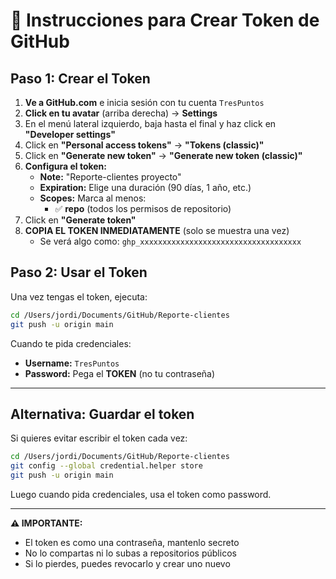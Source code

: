 # 🔑 Instrucciones para Crear Token de GitHub

## Paso 1: Crear el Token

1. **Ve a GitHub.com** e inicia sesión con tu cuenta `TresPuntos`
2. **Click en tu avatar** (arriba derecha) → **Settings**
3. En el menú lateral izquierdo, baja hasta el final y haz click en **"Developer settings"**
4. Click en **"Personal access tokens"** → **"Tokens (classic)"**
5. Click en **"Generate new token"** → **"Generate new token (classic)"**
6. **Configura el token:**
   - **Note:** "Reporte-clientes proyecto"
   - **Expiration:** Elige una duración (90 días, 1 año, etc.)
   - **Scopes:** Marca al menos:
     - ✅ **repo** (todos los permisos de repositorio)
7. Click en **"Generate token"**
8. **COPIA EL TOKEN INMEDIATAMENTE** (solo se muestra una vez)
   - Se verá algo como: `ghp_xxxxxxxxxxxxxxxxxxxxxxxxxxxxxxxxxxxx`

## Paso 2: Usar el Token

Una vez tengas el token, ejecuta:

```bash
cd /Users/jordi/Documents/GitHub/Reporte-clientes
git push -u origin main
```

Cuando te pida credenciales:
- **Username:** `TresPuntos`
- **Password:** Pega el **TOKEN** (no tu contraseña)

---

## Alternativa: Guardar el token

Si quieres evitar escribir el token cada vez:

```bash
cd /Users/jordi/Documents/GitHub/Reporte-clientes
git config --global credential.helper store
git push -u origin main
```

Luego cuando pida credenciales, usa el token como password.

---

**⚠️ IMPORTANTE:** 
- El token es como una contraseña, mantenlo secreto
- No lo compartas ni lo subas a repositorios públicos
- Si lo pierdes, puedes revocarlo y crear uno nuevo

